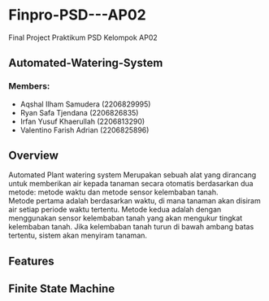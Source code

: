 # Finpro-PSD---AP02
Final Project Praktikum PSD Kelompok AP02

## Automated-Watering-System

### Members:
* Aqshal Ilham Samudera      (2206829995)
* Ryan Safa Tjendana         (2206826835)
* Irfan Yusuf Khaerullah     (2206813290)
* Valentino Farish Adrian    (2206825896)

## Overview
Automated Plant watering system Merupakan sebuah alat yang dirancang untuk memberikan air kepada tanaman secara otomatis berdasarkan dua metode: metode waktu dan metode sensor kelembaban tanah.\
Metode pertama adalah berdasarkan waktu, di mana tanaman akan disiram air setiap periode waktu tertentu. Metode kedua adalah dengan menggunakan sensor kelembaban tanah yang akan mengukur tingkat kelembaban tanah. Jika kelembaban tanah turun di bawah ambang batas tertentu, sistem akan menyiram tanaman.
## Features

## Finite State Machine
